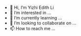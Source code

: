 - 👋 Hi, I’m Yizhi Edith Li
- 👀 I’m interested in ...
- 🌱 I’m currently learning ...
- 💞️ I’m looking to collaborate on ...
- 📫 How to reach me ...

<!---
yizhi-edith-li/yizhi-edith-li is a ✨ special ✨ repository because its `README.md` (this file) appears on your GitHub profile.
You can click the Preview link to take a look at your changes.
--->

